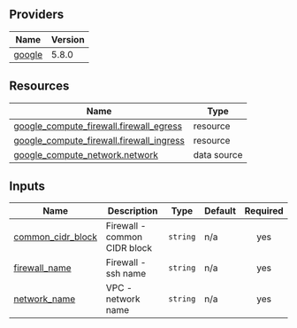 <!-- BEGIN_TF_DOCS -->


## Providers

| Name | Version |
|------|---------|
| <a name="provider_google"></a> [google](#provider\_google) | 5.8.0 |

## Resources

| Name | Type |
|------|------|
| [google_compute_firewall.firewall_egress](https://registry.terraform.io/providers/hashicorp/google/latest/docs/resources/compute_firewall) | resource |
| [google_compute_firewall.firewall_ingress](https://registry.terraform.io/providers/hashicorp/google/latest/docs/resources/compute_firewall) | resource |
| [google_compute_network.network](https://registry.terraform.io/providers/hashicorp/google/latest/docs/data-sources/compute_network) | data source |

## Inputs

| Name | Description | Type | Default | Required |
|------|-------------|------|---------|:--------:|
| <a name="input_common_cidr_block"></a> [common\_cidr\_block](#input\_common\_cidr\_block) | Firewall - common CIDR block | `string` | n/a | yes |
| <a name="input_firewall_name"></a> [firewall\_name](#input\_firewall\_name) | Firewall - ssh name | `string` | n/a | yes |
| <a name="input_network_name"></a> [network\_name](#input\_network\_name) | VPC - network name | `string` | n/a | yes |
<!-- END_TF_DOCS -->
